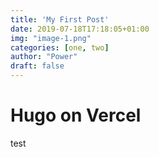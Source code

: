 ```yaml
---
title: 'My First Post'
date: 2019-07-18T17:18:05+01:00
img: "image-1.png"
categories: [one, two]
author: "Power"
draft: false
---
```


# Hugo on Vercel

test